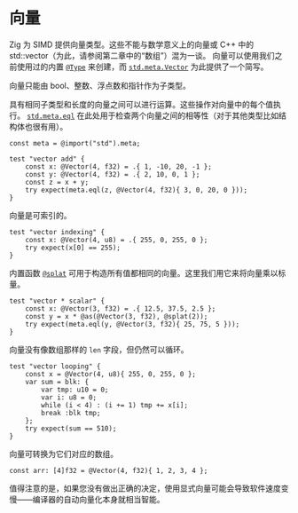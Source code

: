 # 向量

Zig 为 SIMD 提供向量类型。这些不能与数学意义上的向量或 C++ 中的 std::vector（为此，请参阅第二章中的“数组”）混为一谈。
向量可以使用我们之前使用过的内置 [`@Type`](https://ziglang.org/documentation/master/#Type) 来创建，而 [`std.meta.Vector`](https://ziglang.org/documentation/master/std/#std;meta.Vector) 为此提供了一个简写。

向量只能由 bool、整数、浮点数和指针作为子类型。

具有相同子类型和长度的向量之间可以进行运算。这些操作对向量中的每个值执行。
[`std.meta.eql`](https://ziglang.org/documentation/master/std/#std;meta.eql) 在此处用于检查两个向量之间的相等性（对于其他类型比如结构体也很有用）。

```zig
const meta = @import("std").meta;

test "vector add" {
    const x: @Vector(4, f32) = .{ 1, -10, 20, -1 };
    const y: @Vector(4, f32) = .{ 2, 10, 0, 1 };
    const z = x + y;
    try expect(meta.eql(z, @Vector(4, f32){ 3, 0, 20, 0 }));
}
```

向量是可索引的。

```zig
test "vector indexing" {
    const x: @Vector(4, u8) = .{ 255, 0, 255, 0 };
    try expect(x[0] == 255);
}
```

内置函数 [`@splat`](https://ziglang.org/documentation/master/#splat) 可用于构造所有值都相同的向量。这里我们用它来将向量乘以标量。

```zig
test "vector * scalar" {
    const x: @Vector(3, f32) = .{ 12.5, 37.5, 2.5 };
    const y = x * @as(@Vector(3, f32), @splat(2));
    try expect(meta.eql(y, @Vector(3, f32){ 25, 75, 5 }));
}
```

向量没有像数组那样的 `len` 字段，但仍然可以循环。

```zig
test "vector looping" {
    const x = @Vector(4, u8){ 255, 0, 255, 0 };
    var sum = blk: {
        var tmp: u10 = 0;
        var i: u8 = 0;
        while (i < 4) : (i += 1) tmp += x[i];
        break :blk tmp;
    };
    try expect(sum == 510);
}
```

向量可转换为它们对应的数组。

```zig
const arr: [4]f32 = @Vector(4, f32){ 1, 2, 3, 4 };
```

值得注意的是，如果您没有做出正确的决定，使用显式向量可能会导致软件速度变慢——编译器的自动向量化本身就相当智能。
